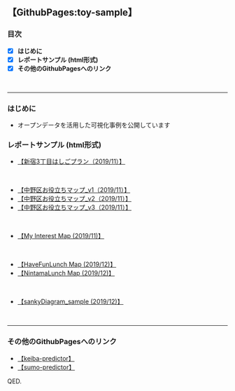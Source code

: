 ## 【GithubPages:toy-sample】

### 目次
- [x]  **はじめに**
- [x]  **レポートサンプル (html形式)**
- [x]  **その他のGithubPagesへのリンク**
<br> 
 
--- 

### はじめに
- オープンデータを活用した可視化事例を公開しています


### レポートサンプル (html形式)
- [【新宿3丁目はしごプラン（2019/11）】](https://ryutoro-galois.github.io/toy-samples/leaflet_sample_hashigo_plan_20191106.htm)
<br>

- [【中野区お役立ちマップ_v1（2019/11）】](https://ryutoro-galois.github.io/toy-samples/leaflet_sample_nakanoku_20191107.html)
- [【中野区お役立ちマップ_v2（2019/11）】](https://ryutoro-galois.github.io/toy-samples/leaflet_sample_nakanoku_v2_20191120.html)
- [【中野区お役立ちマップ_v3（2019/11）】](https://ryutoro-galois.github.io/toy-samples/leaflet_sample_nakanoku_v3_20191125.html)
<br>

- [【My Interest Map (2019/11)】](https://ryutoro-galois.github.io/toy-samples/interest_map_20191127.html)
<br>

- [【HaveFunLunch Map (2019/12)】](https://ryutoro-galois.github.io/toy-samples/HaveFunLunchMap.html)
- [【NintamaLunch Map (2019/12)】](https://ryutoro-galois.github.io/toy-samples/leaflet_LunchMap_[Shinjuku-ku].html)
<br>

- [【sankyDiagram_sample (2019/12)】](https://ryutoro-galois.github.io/toy-samples/sankeyDiagram_sample.html)
<br>

---

### その他のGithubPagesへのリンク
- [【keiba-predictor】](https://ryutoro-galois.github.io/keiba-predictor/)
- [【sumo-predictor】](https://ryutoro-galois.github.io/sumo-predictor/)

QED.
